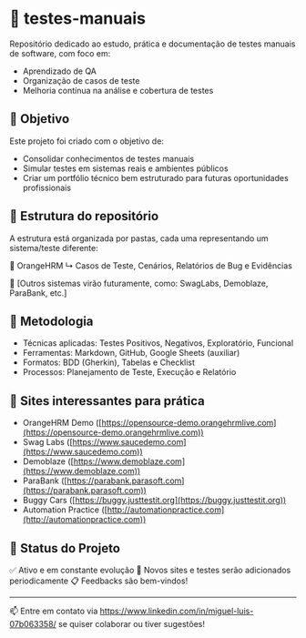# 🧪 testes-manuais

Repositório dedicado ao estudo, prática e documentação de testes manuais de software, com foco em:

* Aprendizado de QA
* Organização de casos de teste
* Melhoria contínua na análise e cobertura de testes

## 🎯 Objetivo

Este projeto foi criado com o objetivo de:

* Consolidar conhecimentos de testes manuais
* Simular testes em sistemas reais e ambientes públicos
* Criar um portfólio técnico bem estruturado para futuras oportunidades profissionais

## 🧱 Estrutura do repositório

A estrutura está organizada por pastas, cada uma representando um sistema/teste diferente:

📁 OrangeHRM
↳ Casos de Teste, Cenários, Relatórios de Bug e Evidências

📁 \[Outros sistemas virão futuramente, como: SwagLabs, Demoblaze, ParaBank, etc.]

## 🧪 Metodologia

* Técnicas aplicadas: Testes Positivos, Negativos, Exploratório, Funcional
* Ferramentas: Markdown, GitHub, Google Sheets (auxiliar)
* Formatos: BDD (Gherkin), Tabelas e Checklist
* Processos: Planejamento de Teste, Execução e Relatório

## 🚀 Sites interessantes para prática

* OrangeHRM Demo ([https://opensource-demo.orangehrmlive.com](https://opensource-demo.orangehrmlive.com))
* Swag Labs ([https://www.saucedemo.com](https://www.saucedemo.com))
* Demoblaze ([https://www.demoblaze.com](https://www.demoblaze.com))
* ParaBank ([https://parabank.parasoft.com](https://parabank.parasoft.com))
* Buggy Cars ([https://buggy.justtestit.org](https://buggy.justtestit.org))
* Automation Practice ([http://automationpractice.com](http://automationpractice.com))

## 📌 Status do Projeto

✅ Ativo e em constante evolução
📂 Novos sites e testes serão adicionados periodicamente
📋 Feedbacks são bem-vindos!

---

📫 Entre em contato via https://www.linkedin.com/in/miguel-luis-07b063358/ se quiser colaborar ou tiver sugestões!
